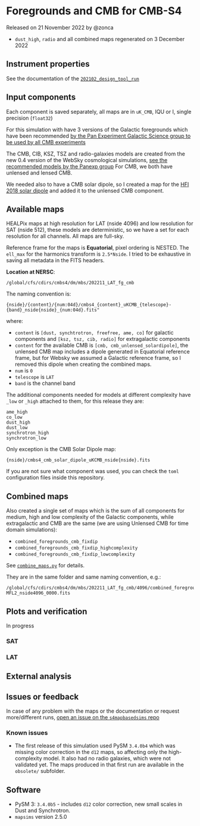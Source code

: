 Foregrounds and CMB for CMB-S4
==============================

Released on 21 November 2022 by @zonca

* `dust_high`, `radio` and all combined maps regenerated on 3 December 2022

## Instrument properties

See the documentation of the [`202102_design_tool_run`](https://github.com/CMB-S4/s4mapbasedsims/tree/master/202102_design_tool_run)

## Input components

Each component is saved separately, all maps are in `uK_CMB`, IQU or I, single precision (`float32`)

For this simulation with have 3 versions of the Galactic foregrounds which have been recommended [by the Pan Experiment Galactic Science group to be used by all CMB experiments](https://galsci.github.io/blog/2022/common-fiducial-sky/)

The CMB, CIB, KSZ, TSZ and radio-galaxies models are created from the new 0.4 version of the WebSky cosmological simulations, [see the recommended models by the Panexp group](https://galsci.github.io/blog/2022/common-fiducial-extragalactic-cmb)
For CMB, we both have unlensed and lensed CMB.

We needed also to have a CMB solar dipole, so I created a map for the [HFI 2018 solar dipole](https://wiki.cosmos.esa.int/planck-legacy-archive/index.php/Map-making#HFI_2018_Solar_dipole) and added it to the unlensed CMB component.

## Available maps

HEALPix maps at high resolution for LAT (nside 4096) and low resolution for SAT (nside 512), these models are deterministic, so we have a set for each resolution for all channels. All maps are full-sky.

Reference frame for the maps is **Equatorial**, pixel ordering is NESTED.
The `ell_max` for the harmonics transform is `2.5*Nside`.
I tried to be exhaustive in saving all metadata in the FITS headers.

**Location at NERSC**:

    /global/cfs/cdirs/cmbs4/dm/mbs/202211_LAT_fg_cmb

The naming convention is:

    {nside}/{content}/{num:04d}/cmbs4_{content}_uKCMB_{telescope}-{band}_nside{nside}_{num:04d}.fits"

where:

* `content` is `[dust, synchtrotron, freefree, ame, co]` for galactic components and `[ksz, tsz, cib, radio]` for extragalactic components
* `content` for the available CMB is `[cmb, cmb_unlensed_solardipole]`, the unlensed CMB map includes a dipole generated in Equatorial reference frame, but for Websky we assumed a Galactic reference frame, so I removed this dipole when creating the combined maps.
* `num` is `0`
* `telescope` is `LAT`
* `band` is the channel band

The additional components needed for models at different complexity have `_low` or `_high` attached to them, for this release they are:

```
ame_high
co_low
dust_high
dust_low
synchrotron_high
synchrotron_low
```

Only exception is the CMB Solar Dipole map:

    {nside}/cmbs4_cmb_solar_dipole_uKCMB_nside{nside}.fits

If you are not sure what component was used, you can check the `toml` configuration files inside this repository.

## Combined maps

Also created a single set of maps which is the sum of all components for medium, high and low complexity of the Galactic components, while extragalactic and CMB are the same (we are using Unlensed CMB for time domain simulations):

* `combined_foregrounds_cmb_fixdip`
* `combined_foregrounds_cmb_fixdip_highcomplexity`
* `combined_foregrounds_cmb_fixdip_lowcomplexity`

See [`combine_maps.py`](./combine_maps.py) for details.

They are in the same folder and same naming convention, e.g.:

    /global/cfs/cdirs/cmbs4/dm/mbs/202211_LAT_fg_cmb/4096/combined_foregrounds_cmb_fixdip_lowcomplexity/0000/cmbs4_combined_foregrounds_cmb_fixdip_lowcomplexity_uKCMB_LAT-MFL2_nside4096_0000.fits

## Plots and verification

In progress

### SAT

### LAT

## External analysis


## Issues or feedback

In case of any problem with the maps or the documentation or request more/different runs, [open an issue on the `s4mapbasedsims` repo](https://github.com/CMB-S4/s4mapbasedsims/issues)

### Known issues

* The first release of this simulation used PySM `3.4.0b4` which was missing color correction in the `d12` maps, so affecting only the high-complexity model. It also had no radio galaxies, which were not validated yet. The maps produced in that first run are available in the `obsolete/` subfolder.


## Software

* PySM 3: `3.4.0b5` - includes `d12` color correction, new small scales in Dust and Synchrotron.
* `mapsims` version 2.5.0
